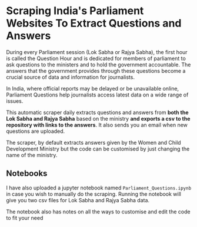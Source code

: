 # Scraping India's Parliament Websites To Extract Questions and Answers

During every Parliament session (Lok Sabha or Rajya Sabha), the first hour is called the Question Hour and is dedicated for members of parliament to ask questions to the ministers and to hold the government accountable. The answers that the government provides through these questions become a crucial source of data and information for journalists.

In India, where official reports may be delayed or be unavailable online, Parliament Questions help journalists access latest data on a wide range of issues.

This automatic scraper daily extracts questions and answers from <b>both the Lok Sabha and Rajya Sabha</b> based on the ministry <b> and exports a csv to the repository with links to the answers</b>. It also sends you an email when new questions are uploaded.

The scraper, by default extracts answers given by the Women and Child Development Ministry but the code can be customised by just changing the name of the ministry.

## Notebooks

I have also uploaded a jupyter notebook named ```Parliament_Questions.ipynb``` in case you wish to manually do the scraping. Running the notebook will give you two csv files for Lok Sabha and Rajya Sabha data.

The notebook also has notes on all the ways to customise and edit the code to fit your need





